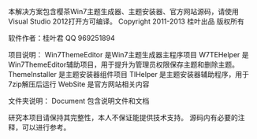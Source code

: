 本解决方案包含樱茶Win7主题生成器、主题安装器、官方网站源码，请使用Visual Studio 2012打开方可编译。
Copyright 2011-2013 桂叶出品 版权所有

软件作者：桂叶君
QQ 969251894

项目说明：
Win7ThemeEditor 是Win7主题生成器主程序项目
W7TEHelper 是Win7ThemeEditor辅助项目，用于提升为管理员权限保存主题和删除主题。
ThemeInstaller 是主题安装器组件项目
TIHelper 是主题安装器辅助程序，用于7zip解压后运行
WebSite 是官方网站相关内容

文件夹说明：
Document 包含说明文件和文档

研究本项目请保持其完整性，本人不保证能提供技术支持。
源码内有必要的注释，可以进行参考。

